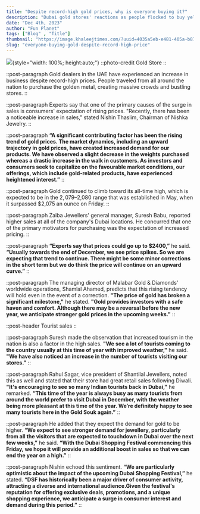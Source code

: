 ```yaml
---
title: "Despite record-high gold prices, why is everyone buying it?"
description: "Dubai gold stores' reactions as people flocked to buy yellow metal all across the country amid large crowds and busy shops"
date: "Dec 4th, 2023"
author: "Fun Planet"
tags: ["Blog" , "Title"]
thumbnail: "https://image.khaleejtimes.com/?uuid=4035a5eb-e481-405a-b870-9b492a8c879d&function=fit&type=preview&source=false&q=75&maxsize=1500&scaleup=0"
slug: "everyone-buying-gold-despite-record-high-price"
---
```


![](https://image.khaleejtimes.com/?uuid=4035a5eb-e481-405a-b870-9b492a8c879d&function=fit&type=preview&source=false&q=75&maxsize=1500&scaleup=0){style="width: 100%; height:auto;"}
::photo-credit
Gold Store
::

<!-- SECTION -->
::post-paragraph
Gold dealers in the UAE have experienced an increase in business despite record-high prices. People traveled from all around the nation to purchase the golden metal, creating massive crowds and bustling stores.
::

::post-paragraph
Experts say that one of the primary causes of the surge in sales is consumers' expectation of rising prices. "Recently, there has been a noticeable increase in sales," stated Nishin Thaslim, Chairman of Nishka Jewelry.
::

::post-paragraph
**“A significant contributing factor has been the rising trend of gold prices. The market dynamics, including an upward trajectory in gold prices, have created increased demand for our products. We have observed a slight decrease in the weights purchased whereas a drastic increase in the walk in customers. As investors and consumers seek to capitalize on the favourable market conditions, our offerings, which include gold-related products, have experienced heightened interest.”**
::

::post-paragraph
Gold continued to climb toward its all-time high, which is expected to be in the $2,079–$2,080 range that was established in May, when it surpassed $2,075 an ounce on Friday.
::

::post-paragraph
Zaiba Jewellers' general manager, Suresh Babu, reported higher sales at all of the company's Dubai locations. He concurred that one of the primary motivators for purchasing was the expectation of increased pricing. 
::

::post-paragraph
**“Experts say that prices could go up to $2400,”** he said. **“Usually towards the end of December, we see price spikes. So we are expecting that trend to continue. There might be some minor corrections in the short term but we do think the price will continue on an upward curve.”**
::

::post-paragraph
The managing director of Malabar Gold & Diamonds' worldwide operations, Shamlal Ahamed, predicts that this rising tendency will hold even in the event of a correction. **"The price of gold has broken a significant milestone,"** he stated. **"Gold provides investors with a safe haven and comfort. Although there may be a reversal before the new year, we anticipate stronger gold prices in the upcoming weeks."**
::

::post-header
Tourist sales
::

::post-paragraph
Suresh made the observation that increased tourism in the nation is also a factor in the high sales. **"We see a lot of tourists coming to the country usually at this time of year with improved weather,"** he said. **"We have also noticed an increase in the number of tourists visiting our stores."**
::

::post-paragraph
Rahul Sagar, vice president of Shantilal Jewellers, noted this as well and stated that their store had great retail sales following Diwali. **"It's encouraging to see so many Indian tourists back in Dubai,"** he remarked. **“This time of the year is always busy as many tourists from around the world prefer to visit Dubai in December, with the weather being more pleasant at this time of the year. We’re definitely happy to see many tourists here in the Gold Souk again.”**
::

::post-paragraph
He added that they expect the demand for gold to be higher. **“We expect to see stronger demand for jewellery, particularly from all the visitors that are expected to touchdown in Dubai over the next few weeks,”** he said. **“With the Dubai Shopping Festival commencing this Friday, we hope it will provide an additional boost in sales so that we can end the year on a high.”**
::

::post-paragraph
Nishin echoed this sentiment. **“We are particularly optimistic about the impact of the upcoming Dubai Shopping Festival,”** he stated. **“DSF has historically been a major driver of consumer activity, attracting a diverse and international audience.Given the festival's reputation for offering exclusive deals, promotions, and a unique shopping experience, we anticipate a surge in consumer interest and demand during this period.”**
::